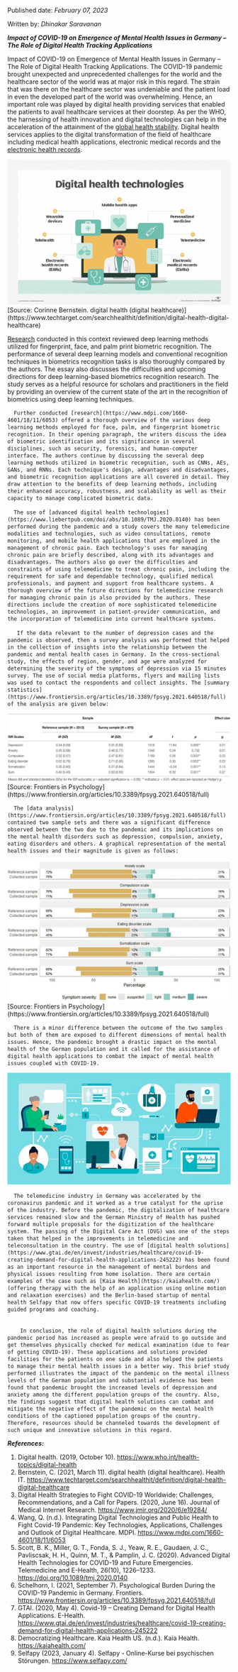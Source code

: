 

Published date: _February 07, 2023_

Written by: _Dhinakar Saravanan_

***Impact of COVID-19 on Emergence of Mental Health Issues in Germany – The Role of Digital Health Tracking Applications***


Impact of COVID-19 on Emergence of Mental Health Issues in Germany – The Role of Digital Health Tracking Applications.
       The COVID-19 pandemic brought unexpected and unprecedented challenges for the world and the healthcare sector of the world was at major risk in this regard. The strain that was there on the healthcare sector was undeniable and the patient load in even the developed part of the world was overwhelming. Hence, an important role was played by digital health providing services that enabled the patients to avail healthcare services at their doorstep. As per the WHO, the harnessing of health innovation and digital technologies can help in the acceleration of the attainment of the [global health stability](https://www.who.int/health-topics/digital-health#tab=tab_1).  Digital health services applies to the digital transformation of the field of healthcare including medical health applications, electronic medical records and the [electronic health records](https://www.techtarget.com/searchhealthit/definition/digital-health-digital-healthcare). 

<img src="image 1 .img.png" >
[Source: Corinne Bernstein. digital health (digital healthcare)](https://www.techtarget.com/searchhealthit/definition/digital-health-digital-healthcare)
 
 [Research](https://www.jmir.org/2020/6/e19284/) conducted in this context reviewed deep learning methods utilized for fingerprint, face, and palm print biometric recognition. The performance of several deep learning models and conventional recognition techniques in biometrics recognition tasks is also thoroughly compared by the authors. The essay also discusses the difficulties and upcoming directions for deep learning-based biometrics recognition research. The study serves as a helpful resource for scholars and practitioners in the field by providing an overview of the current state of the art in the recognition of biometrics using deep learning techniques.
       
      Further conducted [research](https://www.mdpi.com/1660-4601/18/11/6053) offered a thorough overview of the various deep learning methods employed for face, palm, and fingerprint biometric recognition. In their opening paragraph, the writers discuss the idea of biometric identification and its significance in several disciplines, such as security, forensics, and human-computer interface. The authors continue by discussing the several deep learning methods utilized in biometric recognition, such as CNNs, AEs, GANs, and RNNs. Each technique's design, advantages and disadvantages, and biometric recognition applications are all covered in detail. They draw attention to the benefits of deep learning methods, including their enhanced accuracy, robustness, and scalability as well as their capacity to manage complicated biometric data.
      
      The use of [advanced digital health technologies](https://www.liebertpub.com/doi/abs/10.1089/TMJ.2020.0140) has been performed during the pandemic and a study covers the many telemedicine modalities and technologies, such as video consultations, remote monitoring, and mobile health applications that are employed in the management of chronic pain. Each technology's uses for managing chronic pain are briefly described, along with its advantages and disadvantages. The authors also go over the difficulties and constraints of using telemedicine to treat chronic pain, including the requirement for safe and dependable technology, qualified medical professionals, and payment and support from healthcare systems. A thorough overview of the future directions for telemedicine research for managing chronic pain is also provided by the authors. These directions include the creation of more sophisticated telemedicine technologies, an improvement in patient-provider communication, and the incorporation of telemedicine into current healthcare systems. 
      
       If the data relevant to the number of depression cases and the pandemic is observed, then a survey analysis was performed that helped in the collection of insights into the relationship between the pandemic and mental health cases in Germany. In the cross-sectional study, the effects of region, gender, and age were analyzed for determining the severity of the symptoms of depression via 15 minutes survey. The use of social media platforms, flyers and mailing lists was used to contact the respondents and collect insights. The [summary statistics](https://www.frontiersin.org/articles/10.3389/fpsyg.2021.640518/full) of the analysis are given below: 

<img src="Image 2 .img.jpg" >
    [Source: Frontiers in Psychology](https://www.frontiersin.org/articles/10.3389/fpsyg.2021.640518/full)
 
 
      The [data analysis](https://www.frontiersin.org/articles/10.3389/fpsyg.2021.640518/full) contained two sample sets and there was a significant difference observed between the two due to the pandemic and its implications on the mental health disorders such as depression, compulsion, anxiety, eating disorders and others. A graphical representation of the mental health issues and their magnitude is given as follows:

<img src="Image 3 .img.jpg" >
    [Source: Frontiers in Psychology](https://www.frontiersin.org/articles/10.3389/fpsyg.2021.640518/full)
 
 
      There is a minor difference between the outcome of the two samples but both of them are exposed to different dimensions of mental health issues. Hence, the pandemic brought a drastic impact on the mental health of the German population and it called for the assistance of digital health applications to combat the impact of mental health issues coupled with COVID-19. 

<img src="Image 4 .img.jpg" >
 
      The telemedicine industry in Germany was accelerated by the coronavirus pandemic and it worked as a true catalyst for the uprise of the industry. Before the pandemic, the digitalization of healthcare services remained slow and the German Ministry of Health has pushed forward multiple proposals for the digitization of the healthcare system. The passing of the Digital Care Act (DVG) was one of the steps taken that helped in the improvements in telemedicine and teleconsultation in the country. The use of [digital health solutions](https://www.gtai.de/en/invest/industries/healthcare/covid-19-creating-demand-for-digital-health-applications-245222) has been found as an important resource in the management of mental burdens and physical issues resulting from home isolation. There are certain examples of the case such as [Kaia Health](https://kaiahealth.com/) (offering therapy with the help of an application using online motion and relaxation exercises) and the Berlin-based startup of mental health Selfapy that now offers specific COVID-19 treatments including guided programs and coaching. 
      
      
        In conclusion, the role of digital health solutions during the pandemic period has increased as people were afraid to go outside and get themselves physically checked for medical examination (due to fear of getting COVID-19). These applications and solutions provided facilities for the patients on one side and also helped the patients to manage their mental health issues in a better way. This brief study performed illustrates the impact of the pandemic on the mental illness levels of the German population and substantial evidence has been found that pandemic brought the increased levels of depression and anxiety among the different population groups of the country. Also, the findings suggest that digital health solutions can combat and mitigate the negative effect of the pandemic on the mental health conditions of the captioned population groups of the country. Therefore, resources should be channeled towards the development of such unique and innovative solutions in this regard. 


***References:***
1.	Digital health. (2019, October 10). https://www.who.int/health-topics/digital-health
2.	Bernstein, C. (2021, March 11). digital health (digital healthcare). Health IT. https://www.techtarget.com/searchhealthit/definition/digital-health-digital-healthcare
3.	Digital Health Strategies to Fight COVID-19 Worldwide: Challenges, Recommendations, and a Call for Papers. (2020, June 16). Journal of Medical Internet Research. https://www.jmir.org/2020/6/e19284/
4.	Wang, Q. (n.d.). Integrating Digital Technologies and Public Health to Fight Covid-19 Pandemic: Key Technologies, Applications, Challenges and Outlook of Digital Healthcare. MDPI. https://www.mdpi.com/1660-4601/18/11/6053
5.	Scott, B. K., Miller, G. T., Fonda, S. J., Yeaw, R. E., Gaudaen, J. C., Pavliscsak, H. H., Quinn, M. T., & Pamplin, J. C. (2020). Advanced Digital Health Technologies for COVID-19 and Future Emergencies. Telemedicine and E-Health, 26(10), 1226–1233. https://doi.org/10.1089/tmj.2020.0140
6.	Schelhorn, I. (2021, September 7). Psychological Burden During the COVID-19 Pandemic in Germany. Frontiers. https://www.frontiersin.org/articles/10.3389/fpsyg.2021.640518/full
7.	GTAI. (2020, May 4). Covid-19 – Creating Demand for Digital Health Applications. E-Health. https://www.gtai.de/en/invest/industries/healthcare/covid-19-creating-demand-for-digital-health-applications-245222
8.	Democratizing Healthcare. Kaia Health US. (n.d.). Kaia Health. https://kaiahealth.com/
9.	Selfapy (2023, January 4). Selfapy - Online-Kurse bei psychischen Störungen. https://www.selfapy.com/
